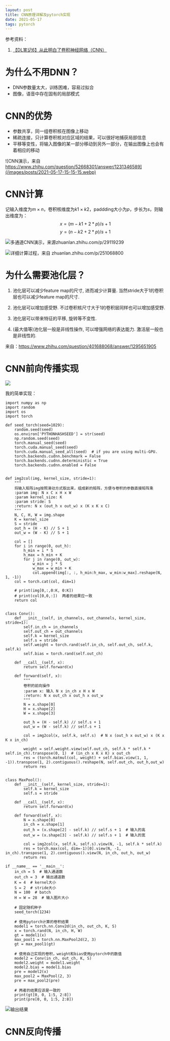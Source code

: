 ```yaml
---
layout: post
title: CNN原理详解及pytorch实现
date: 2021-05-17
tags: pytorch    
---
```


参考资料：
1. [【DL笔记6】从此明白了卷积神经网络（CNN）](https://www.jianshu.com/p/c0215d26d20a)

# 为什么不用DNN？
- DNN参数量太大，训练困难，容易过拟合
- 图像，语音中存在固有的局部模式

# CNN的优势
- 参数共享，同一组卷积核在图像上移动
- 稀疏连接，只计算卷积核对应区域的结果，可以很好地捕获局部信息
- 平移等变性，将输入图像的某一部分移动到另外一部分，在输出图像上也会有着相应的移动

![CNN演示，来自 https://www.zhihu.com/question/52668301/answer/1231346589](/images/posts/2021-05-17-15-15-15.webp)


# CNN计算
记输入维度为$m \times n$，卷积核维度为$k1 \times k2$，paddding大小为$p$，步长为$s$，则输出维度为：
$$x = (m-k1+2*p)/s+1$$
$$y=(n-k2+2*p)/s+1$$

![多通道CNN演示，来源zhuanlan.zhihu.com/p/29119239](/images/posts/2021-05-17-15-16-30.jpg)

![详细计算过程，来自 zhuanlan.zhihu.com/p/251068800](/images/posts/2021-05-17-15-17-56.png)


# 为什么需要池化层？
1) 池化层可以减少feature map的尺寸, 进而减少计算量. 当然stride大于1的卷积层也可以减少feature map的尺寸.

2) 池化层可以增加感受野. 不过卷积核尺寸大于1的卷积层同样也可以增加感受野.

3) 池化层可以带来特征的平移, 旋转等不变性.

4) (最大值等)池化层一般是非线性操作, 可以增强网络的表达能力. 激活层一般也是非线性的.

来自：https://www.zhihu.com/question/401688068/answer/1295651905

# CNN前向传播实现
![](/images/posts/2021-05-17-15-19-56.png)

我的简单实现：

```
import numpy as np
import random
import os
import torch

def seed_torch(seed=1029):
    random.seed(seed)
    os.environ['PYTHONHASHSEED'] = str(seed)
    np.random.seed(seed)
    torch.manual_seed(seed)
    torch.cuda.manual_seed(seed)
    torch.cuda.manual_seed_all(seed)  # if you are using multi-GPU.
    torch.backends.cudnn.benchmark = False
    torch.backends.cudnn.deterministic = True
    torch.backends.cudnn.enabled = False


def img2col(img, kernel_size, stride=1):
    """
    将输入矩阵img按照滑动方式取出来，组成新的矩阵，方便与卷积的参数直接矩阵乘
    :param img: N x C x H x W
    :param kernel_size: K
    :param stride: S
    :return: N x (out_h x out_w) x (K x K x C)
    """
    N, C, H, W = img.shape
    K = kernel_size
    S = stride
    out_h = (H - K) // S + 1
    out_w = (W - K) // S + 1

    col = []
    for i in range(0, out_h):
        h_min = i * S
        h_max = h_min + K
        for j in range(0, out_w):
            w_min = j * S
            w_max = w_min + K
            col.append(img[:, :, h_min:h_max, w_min:w_max].reshape(N, 1, -1))
    col = torch.cat(col, dim=1)

    # print(img[0,:,0:K, 0:K])
    # print(col[0,0,:])  两者的结果应一致
    return col


class Conv():
    def __init__(self, in_channels, out_channels, kernel_size, stride=1):
        self.in_ch = in_channels
        self.out_ch = out_channels
        self.k = kernel_size
        self.s = stride
        self.weight = torch.rand(self.in_ch, self.out_ch, self.k, self.k)
        self.bias = torch.rand(self.out_ch)

    def __call__(self, x):
        return self.forward(x)

    def forward(self, x):
        """
        卷积的前向操作
        :param x: 输入 N x in_ch x H x W
        :return: N x out_ch x out_h x out_w
        """
        N = x.shape[0]
        H = x.shape[2]
        W = x.shape[3]

        out_h = (H - self.k) // self.s + 1
        out_w = (W - self.k) // self.s + 1

        col = img2col(x, self.k, self.s)  # N x (out_h x out_w) x (K x K x in_ch)

        weight = self.weight.view(self.out_ch, self.k * self.k * self.in_ch).transpose(0, 1)  # (in_ch x K x K) x out_ch
        res = (torch.matmul(col, weight) + self.bias.view(1, 1, -1)).transpose(1, 2).contiguous().reshape(N, self.out_ch, out_h,out_w)
        return res


class MaxPool():
    def __init__(self, kernel_size, stride=1):
        self.k = kernel_size
        self.s = stride

    def __call__(self, x):
        return self.forward(x)

    def forward(self, x):
        N = x.shape[0]
        in_ch = x.shape[1]
        out_h = (x.shape[2] - self.k) // self.s + 1  # 输入的高
        out_w = (x.shape[3] - self.k) // self.s + 1  # 输入的宽

        col = img2col(x, self.k, self.s).view(N, -1, self.k * self.k)
        res = torch.max(col, dim=-1)[0].view(N, -1, in_ch).transpose(1, 2).contiguous().view(N, in_ch, out_h, out_w)
        return res

if __name__ == '__main__':
    in_ch = 5  # 输入通道数
    out_ch = 3  # 输出通道数
    K = 4  # kernel大小
    S = 2  # stride大小
    N = 100  # batch
    H = W = 28  # 输入图片大小

    # 固定随机种子
    seed_torch(1234)

    # 使用pytorch计算的卷积结果
    model1 = torch.nn.Conv2d(in_ch, out_ch, K, S)
    x = torch.rand(N, in_ch, H, W)
    gt = model1(x)
    max_pool1 = torch.nn.MaxPool2d(2, 3)
    gt = max_pool1(gt)

    # 使用自己实现的卷积，weight和bias使用pytorch中的数值
    model2 = Conv(in_ch, out_ch, K, S)
    model2.weight = model1.weight
    model2.bias = model1.bias
    pre = model2(x)
    max_pool2 = MaxPool(2, 3)
    pre = max_pool2(pre)

    # 两者的结果应该是一致的
    print(gt[0, 0, 1:5, 2:8])
    print(pre[0, 0, 1:5, 2:8])
```
![输出结果](/images/posts/2021-05-17-15-20-21.png)
# CNN反向传播



